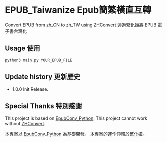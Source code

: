 # EPUB_Taiwanize Epub簡繁橫直互轉
  
Convert EPUB from zh_CN to zh_TW using [ZHConvert](https://zhconvert.org/)
透過[繁化姬](https://zhconvert.org/)將 EPUB 電子書台灣化

## Usage 使用
`python3 main.py YOUR_EPUB_FILE`

## Update history 更新歷史
* 1.0.0
Init Release.

## Special Thanks 特別感謝
This project is based on [EpubConv_Python](https://github.com/ThanatosDi/EpubConv_Python).
This project cannot work without [ZHConvert](https://zhconvert.org/).

本專案以 [EpubConv_Python](https://github.com/ThanatosDi/EpubConv_Python) 為基礎開發。
本專案的運作仰賴於[繁化姬](https://zhconvert.org/)。

